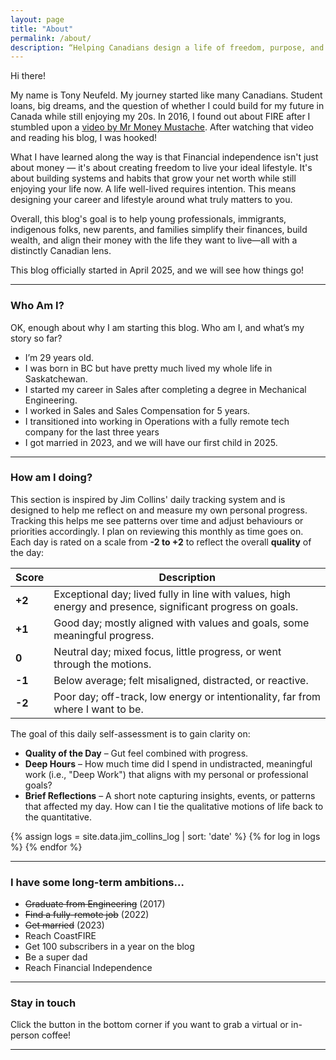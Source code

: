 ```yaml
---
layout: page
title: "About"
permalink: /about/
description: “Helping Canadians design a life of freedom, purpose, and financial confidence — with simple strategies for lifestyle design and long-term wealth.”
---
```

Hi there! 

My name is Tony Neufeld. My journey started like many Canadians. Student loans, big dreams, and the question of whether I could build for my future in Canada while still enjoying my 20s. In 2016, I found out about FIRE after I stumbled upon a [video by Mr Money Mustache](https://www.youtube.com/watch?v=8-Li_sFNc4Q). After watching that video and reading his blog, I was hooked!

What I have learned along the way is that Financial independence isn't just about money — it's about creating freedom to live your ideal lifestyle. It's about building systems and habits that grow your net worth while still enjoying your life now. A life well-lived requires intention. This means designing your career and lifestyle around what truly matters to you.

Overall, this blog's goal is to help young professionals, immigrants, indigenous folks, new parents, and families simplify their finances, build wealth, and align their money with the life they want to live—all with a distinctly Canadian lens.

This blog officially started in April 2025, and we will see how things go!

---

### Who Am I?
OK, enough about why I am starting this blog. Who am I, and what’s my story so far?
- I’m 29 years old.
- I was born in BC but have pretty much lived my whole life in Saskatchewan.
- I started my career in Sales after completing a degree in Mechanical Engineering.
- I worked in Sales and Sales Compensation for 5 years.
- I transitioned into working in Operations with a fully remote tech company for the last three years
- I got married in 2023, and we will have our first child in 2025.


---

### How am I doing?

This section is inspired by Jim Collins' daily tracking system and is designed to help me reflect on and measure my own personal progress. Tracking this helps me see patterns over time and adjust behaviours or priorities accordingly. I plan on reviewing this monthly as time goes on.
Each day is rated on a scale from **-2 to +2** to reflect the overall **quality** of the day:

| Score | Description |
|-------|-------------|
| **+2** | Exceptional day; lived fully in line with values, high energy and presence, significant progress on goals. |
| **+1** | Good day; mostly aligned with values and goals, some meaningful progress. |
| **0**  | Neutral day; mixed focus, little progress, or went through the motions. |
| **-1** | Below average; felt misaligned, distracted, or reactive. |
| **-2** | Poor day; off-track, low energy or intentionality, far from where I want to be. |

The goal of this daily self-assessment is to gain clarity on:

- **Quality of the Day** – Gut feel combined with progress.
- **Deep Hours** – How much time did I spend in undistracted, meaningful work (i.e., "Deep Work") that aligns with my personal or professional goals?
- **Brief Reflections** – A short note capturing insights, events, or patterns that affected my day. How can I tie the qualitative motions of life back to the quantitative.

<div class="score-log">
  {% assign logs = site.data.jim_collins_log | sort: 'date' %}
  {% for log in logs %}
  {% endfor %}
</div>

<link rel="stylesheet" href="/assets/css/jim-collins.css">
<script src="https://cdn.jsdelivr.net/npm/chart.js"></script>
<canvas id="scoreChart"></canvas>

<style>
#scoreChart {
  max-height: 400px;  /* Adjust size here */
  width: 100%;
}
</style>

<script>
// Pull data from Jekyll data file into JavaScript arrays (sorted oldest to newest)
const labels = [{% for log in logs %}'{{ log.date }}',{% endfor %}];
const scores = [{% for log in logs %}{{ log.score }},{% endfor %}];
const hours = [{% for log in logs %}{{ log.creative_hours }},{% endfor %}];

const ctx = document.getElementById('scoreChart').getContext('2d');
const scoreChart = new Chart(ctx, {
    type: 'line',
    data: {
        labels: labels,
        datasets: [
          {
            label: 'Daily Score',
            data: scores,
            yAxisID: 'yScore',
            fill: false,
            borderColor: '#3b3d3c',
            backgroundColor: '#3b3d3c',
            tension: 0.3,
            pointRadius: 4,
            pointBackgroundColor: function(context) {
                const val = context.raw;
                if (val === 2) return '#2ecc71';
                if (val === 1) return '#3498db';
                if (val === 0) return '#000000';
                if (val === -1) return '#e67e22';
                if (val === -2) return '#e74c3c';
                return '#000';
            },
          },
          {
            label: 'Deep Hours',
            data: hours,
            yAxisID: 'yHours',
            fill: false,
            borderColor: '#38250E',
            backgroundColor: '#38250E',
            borderDash: [5, 5],
            tension: 0.3,
            pointRadius: 3,
          }
        ]
    },
    options: {
        scales: {
            yScore: {
                type: 'linear',
                position: 'left',
                min: -2,
                max: 2,
                ticks: { stepSize: 1 },
                title: {
                    display: true,
                    text: 'Score'
                }
            },
            yHours: {
                type: 'linear',
                position: 'right',
                title: {
                    display: true,
                    text: 'Deep Hours'
                },
                grid: {
                    drawOnChartArea: false
                }
            },
            x: {
                ticks: {
                    maxRotation: 45,
                    minRotation: 45
                },
                title: {
                    display: true,
                    text: 'Date'
                }
            }
        },
        plugins: {
            legend: {
                display: true
            },
            tooltip: {
                mode: 'index',
                intersect: false
            }
        }
    }
});
</script>
---

### I have some long-term ambitions…
- ~~Graduate from Engineering~~ (2017)
- ~~Find a fully-remote job~~ (2022)
- ~~Get married~~ (2023)
- Reach CoastFIRE
- Get 100 subscribers in a year on the blog
- Be a super dad
- Reach Financial Independence

---

### Stay in touch
Click the button in the bottom corner if you want to grab a virtual or in-person coffee!

---

